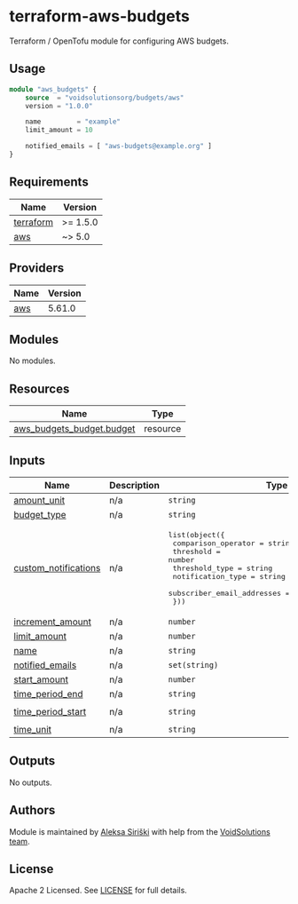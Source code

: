 # terraform-aws-budgets

Terraform / OpenTofu module for configuring AWS budgets.

## Usage

```terraform
module "aws_budgets" {
    source  = "voidsolutionsorg/budgets/aws"
    version = "1.0.0"

    name         = "example"
    limit_amount = 10

    notified_emails = [ "aws-budgets@example.org" ]
}
```

<!-- BEGIN_TF_DOCS -->
## Requirements

| Name | Version |
|------|---------|
| <a name="requirement_terraform"></a> [terraform](#requirement\_terraform) | >= 1.5.0 |
| <a name="requirement_aws"></a> [aws](#requirement\_aws) | ~> 5.0 |

## Providers

| Name | Version |
|------|---------|
| <a name="provider_aws"></a> [aws](#provider\_aws) | 5.61.0 |

## Modules

No modules.

## Resources

| Name | Type |
|------|------|
| [aws_budgets_budget.budget](https://registry.terraform.io/providers/hashicorp/aws/latest/docs/resources/budgets_budget) | resource |

## Inputs

| Name | Description | Type | Default | Required |
|------|-------------|------|---------|:--------:|
| <a name="input_amount_unit"></a> [amount\_unit](#input\_amount\_unit) | n/a | `string` | `"USD"` | no |
| <a name="input_budget_type"></a> [budget\_type](#input\_budget\_type) | n/a | `string` | `"COST"` | no |
| <a name="input_custom_notifications"></a> [custom\_notifications](#input\_custom\_notifications) | n/a | <pre>list(object({<br>    comparison_operator        = string<br>    threshold                  = number<br>    threshold_type             = string<br>    notification_type          = string<br>    subscriber_email_addresses = optional(set(string))<br>  }))</pre> | `[]` | no |
| <a name="input_increment_amount"></a> [increment\_amount](#input\_increment\_amount) | n/a | `number` | `1` | no |
| <a name="input_limit_amount"></a> [limit\_amount](#input\_limit\_amount) | n/a | `number` | n/a | yes |
| <a name="input_name"></a> [name](#input\_name) | n/a | `string` | n/a | yes |
| <a name="input_notified_emails"></a> [notified\_emails](#input\_notified\_emails) | n/a | `set(string)` | n/a | yes |
| <a name="input_start_amount"></a> [start\_amount](#input\_start\_amount) | n/a | `number` | `0` | no |
| <a name="input_time_period_end"></a> [time\_period\_end](#input\_time\_period\_end) | n/a | `string` | `null` | no |
| <a name="input_time_period_start"></a> [time\_period\_start](#input\_time\_period\_start) | n/a | `string` | `"2024-01-01_00:00"` | no |
| <a name="input_time_unit"></a> [time\_unit](#input\_time\_unit) | n/a | `string` | `"MONTHLY"` | no |

## Outputs

No outputs.
<!-- END_TF_DOCS -->

## Authors

Module is maintained by [Aleksa Siriški](https://github.com/aleksasiriski) with help from the [VoidSolutions team](https://github.com/voidsolutionsorg).

## License

Apache 2 Licensed. See [LICENSE](LICENSE) for full details.
